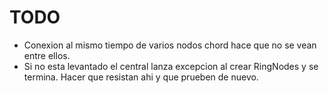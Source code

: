 # TODO

- Conexion al mismo tiempo de varios nodos chord hace que no se vean entre ellos.
- Si no esta levantado el central lanza excepcion al crear RingNodes y se termina. Hacer que resistan ahi y que prueben de nuevo.
